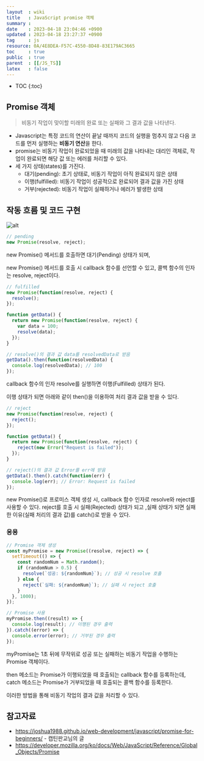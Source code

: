 ```yaml
---
layout  : wiki
title   : JavaScript promise 객체
summary : 
date    : 2023-04-18 23:04:46 +0900
updated : 2023-04-18 23:27:37 +0900
tag     : js
resource: 0A/4E8DEA-F57C-4550-8D48-83E179AC3665
toc     : true
public  : true
parent  : [[/JS_TS]]
latex   : false
---
```

* TOC
{:toc}

## Promise 객체

> 비동기 작업이 맞이할 미래의 완료 또는 실패와 그 결과 값을 나타낸다.

- Javascript는 특정 코드의 연산이 끝날 때까지 코드의 실행을 멈추지 않고 다음 코드를 먼저 실행하는 **비동기 연산**을 한다.
- promise는 비동기 작업이 완료되었을 때 미래의 값을 나타내는 대리인 객체로, 작업이 완료되면 해당 값 또는 에러를 처리할 수 있다.
- 세 가지 상태(states)를 가진다.
    - 대기(pending): 초기 상태로, 비동기 작업이 아직 완료되지 않은 상태
    - 이행(fulfilled): 비동기 작업이 성공적으로 완료되어 결과 값을 가진 상태
    - 거부(rejected): 비동기 작업이 실패하거나 에러가 발생한 상태

## 작동 흐름 및 코드 구현

![alt](https://developer.mozilla.org/en-US/docs/Web/JavaScript/Reference/Global_Objects/Promise/promises.png)

```js
// pending
new Promise(resolve, reject);
```
new Promise() 메서드를 호출하면 대기(Pending) 상태가 되며,

new Promise() 메서드를 호출 시 callback 함수를 선언할 수 있고, 콜백 함수의 인자는 resolve, reject이다.

```js
// fulfilled
new Promise(function(resolve, reject) {
  resolve();
});

function getData() {
  return new Promise(function(resolve, reject) {
    var data = 100;
    resolve(data);
  });
}

// resolve()의 결과 값 data를 resolvedData로 받음
getData().then(function(resolvedData) {
  console.log(resolvedData); // 100
});
```

callback 함수의 인자 resolve를 실행하면 이행(Fulfilled) 상태가 된다.

이행 상태가 되면 아래와 같이 then()을 이용하여 처리 결과 값을 받을 수 있다.

```js
// reject
new Promise(function(resolve, reject) {
  reject();
});

function getData() {
  return new Promise(function(resolve, reject) {
    reject(new Error("Request is failed"));
  });
}

// reject()의 결과 값 Error를 err에 받음
getData().then().catch(function(err) {
  console.log(err); // Error: Request is failed
});
```

new Promise()로 프로미스 객체 생성 시, callback 함수 인자로 resolve와 reject를 사용할 수 있다.
reject를 호출 시 실패(Rejected) 상태가 되고 ,실패 상태가 되면 실패한 이유(실패 처리의 결과 값)를 catch()로 받을 수 있다.

### 응용

```js
// Promise 객체 생성
const myPromise = new Promise((resolve, reject) => {
  setTimeout(() => {
    const randomNum = Math.random();
    if (randomNum > 0.5) {
      resolve(`성공: ${randomNum}`); // 성공 시 resolve 호출
    } else {
      reject(`실패: ${randomNum}`); // 실패 시 reject 호출
    }
  }, 1000);
});

// Promise 사용
myPromise.then((result) => {
  console.log(result); // 이행된 경우 출력
}).catch((error) => {
  console.error(error); // 거부된 경우 출력
});
```

myPromise는 1초 뒤에 무작위로 성공 또는 실패하는 비동기 작업을 수행하는 Promise 객체이다.

then 메소드는 Promise가 이행되었을 때 호출되는 callback 함수를 등록하는데,
catch 메소드는 Promise가 거부되었을 때 호출되는 콜백 함수를 등록한다.

이러한 방법을 통해 비동기 작업의 결과 값을 처리할 수 있다.

## 참고자료
- https://joshua1988.github.io/web-development/javascript/promise-for-beginners/ - 캡틴판교님의 글
- https://developer.mozilla.org/ko/docs/Web/JavaScript/Reference/Global_Objects/Promise
